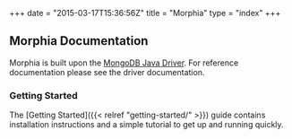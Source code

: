 +++
date = "2015-03-17T15:36:56Z"
title = "Morphia"
type = "index"
+++

## Morphia Documentation

Morphia is built upon the
[MongoDB Java Driver](https://github.com/mongodb/mongo-java-driver/).
For reference documentation please see the driver documentation.


### Getting Started

The [Getting Started]({{< relref "getting-started/" >}}) guide contains installation instructions
and a simple tutorial to get up and running quickly.